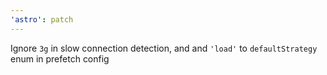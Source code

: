 ```yaml
---
'astro': patch
---
```


Ignore `3g` in slow connection detection, and and `'load'` to `defaultStrategy` enum in prefetch config
